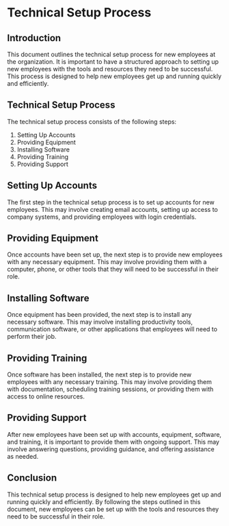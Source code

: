 # Technical Setup Process
##  Introduction
This document outlines the technical setup process for new employees at the organization. It is important to have a structured approach to setting up new employees with the tools and resources they need to be successful. This process is designed to help new employees get up and running quickly and efficiently.

## Technical Setup Process
The technical setup process consists of the following steps:

1. Setting Up Accounts
2. Providing Equipment
3. Installing Software
4. Providing Training
5. Providing Support

## Setting Up Accounts
The first step in the technical setup process is to set up accounts for new employees. This may involve creating email accounts, setting up access to company systems, and providing employees with login credentials.

## Providing Equipment
Once accounts have been set up, the next step is to provide new employees with any necessary equipment. This may involve providing them with a computer, phone, or other tools that they will need to be successful in their role.
    
## Installing Software
Once equipment has been provided, the next step is to install any necessary software. This may involve installing productivity tools, communication software, or other applications that employees will need to perform their job.
    
## Providing Training
Once software has been installed, the next step is to provide new employees with any necessary training. This may involve providing them with documentation, scheduling training sessions, or providing them with access to online resources.
    
## Providing Support
After new employees have been set up with accounts, equipment, software, and training, it is important to provide them with ongoing support. This may involve answering questions, providing guidance, and offering assistance as needed.
    
## Conclusion
This technical setup process is designed to help new employees get up and running quickly and efficiently. By following the steps outlined in this document, new employees can be set up with the tools and resources they need to be successful in their role.
